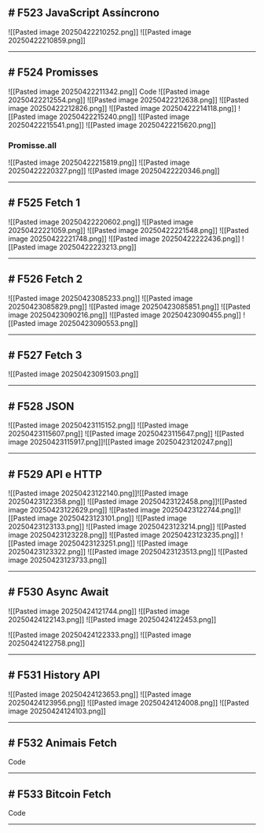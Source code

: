 ## # F523 JavaScript Assíncrono

![[Pasted image 20250422210252.png]]
![[Pasted image 20250422210859.png]]

---

## # F524 Promisses

![[Pasted image 20250422211342.png]]
Code
![[Pasted image 20250422212554.png]]
![[Pasted image 20250422212638.png]]
![[Pasted image 20250422212826.png]]
![[Pasted image 20250422214118.png]]
![[Pasted image 20250422215240.png]]
![[Pasted image 20250422215541.png]]
![[Pasted image 20250422215620.png]]

### Promisse.all
![[Pasted image 20250422215819.png]]
![[Pasted image 20250422220327.png]]
![[Pasted image 20250422220346.png]]

---

## # F525 Fetch 1

![[Pasted image 20250422220602.png]]
![[Pasted image 20250422221059.png]]
![[Pasted image 20250422221548.png]]
![[Pasted image 20250422221748.png]]
![[Pasted image 20250422222436.png]]
![[Pasted image 20250422223213.png]]

---

## # F526 Fetch 2

![[Pasted image 20250423085233.png]]
![[Pasted image 20250423085829.png]]
![[Pasted image 20250423085851.png]]
![[Pasted image 20250423090216.png]]
![[Pasted image 20250423090455.png]]
![[Pasted image 20250423090553.png]]

---

## # F527 Fetch 3

![[Pasted image 20250423091503.png]]

---

## # F528 JSON

![[Pasted image 20250423115152.png]]
![[Pasted image 20250423115607.png]]
![[Pasted image 20250423115647.png]]
![[Pasted image 20250423115917.png]]![[Pasted image 20250423120247.png]]

---

## # F529 API e HTTP

![[Pasted image 20250423122140.png]]![[Pasted image 20250423122358.png]]
![[Pasted image 20250423122458.png]]![[Pasted image 20250423122629.png]]
![[Pasted image 20250423122744.png]]![[Pasted image 20250423123101.png]]
![[Pasted image 20250423123133.png]]
![[Pasted image 20250423123214.png]]
![[Pasted image 20250423123228.png]]
![[Pasted image 20250423123235.png]] 
![[Pasted image 20250423123251.png]]
![[Pasted image 20250423123322.png]]
![[Pasted image 20250423123513.png]]
![[Pasted image 20250423123733.png]]

---

## # F530 Async Await

![[Pasted image 20250424121744.png]]
![[Pasted image 20250424122143.png]]
![[Pasted image 20250424122453.png]]

![[Pasted image 20250424122333.png]]
![[Pasted image 20250424122758.png]]

---

## # F531 History API

![[Pasted image 20250424123653.png]]
![[Pasted image 20250424123956.png]]
![[Pasted image 20250424124008.png]]
![[Pasted image 20250424124103.png]]

---

## # F532 Animais Fetch

Code

---

## # F533 Bitcoin Fetch 

Code

---


